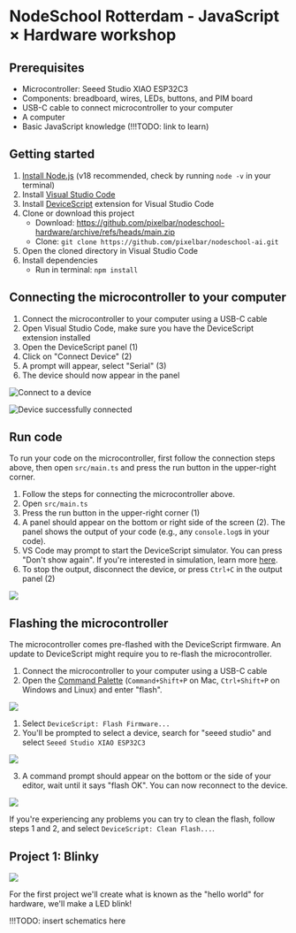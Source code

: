 # NodeSchool Rotterdam - JavaScript × Hardware workshop

## Prerequisites

- Microcontroller: Seeed Studio XIAO ESP32C3
- Components: breadboard, wires, LEDs, buttons, and PIM board
- USB-C cable to connect microcontroller to your computer
- A computer
- Basic JavaScript knowledge (!!!TODO: link to learn)

## Getting started

1. [Install Node.js](https://nodejs.org/en/download) (v18 recommended, check by running `node -v` in your terminal)
2. Install [Visual Studio Code](https://code.visualstudio.com)
3. Install [DeviceScript](https://marketplace.visualstudio.com/items?itemName=devicescript.devicescript-vscode) extension for Visual Studio Code
4. Clone or download this project
   - Download: https://github.com/pixelbar/nodeschool-hardware/archive/refs/heads/main.zip
   - Clone: `git clone https://github.com/pixelbar/nodeschool-ai.git`
5. Open the cloned directory in Visual Studio Code
6. Install dependencies
   - Run in terminal: `npm install`

## Connecting the microcontroller to your computer

1. Connect the microcontroller to your computer using a USB-C cable
2. Open Visual Studio Code, make sure you have the DeviceScript extension installed
3. Open the DeviceScript panel (1)
4. Click on "Connect Device" (2)
5. A prompt will appear, select "Serial" (3)
6. The device should now appear in the panel

![Connect to a device](media/connect-device.png)

![Device successfully connected](media/device-overview.png)

## Run code

To run your code on the microcontroller, first follow the connection steps above, then open `src/main.ts` and press the run button in the upper-right corner.

1. Follow the steps for connecting the microcontroller above.
2. Open `src/main.ts`
3. Press the run button in the upper-right corner (1)
4. A panel should appear on the bottom or right side of the screen (2). The panel shows the output of your code (e.g., any `console.log`s in your code).
5. VS Code may prompt to start the DeviceScript simulator. You can press "Don't show again". If you're interested in simulation, learn more [here](https://microsoft.github.io/devicescript/developer/simulation).
6. To stop the output, disconnect the device, or press `Ctrl+C` in the output panel (2)

![](media/run-code.png)

## Flashing the microcontroller

The microcontroller comes pre-flashed with the DeviceScript firmware. An update to DeviceScript might require you to re-flash the microcontroller.

1. Connect the microcontroller to your computer using a USB-C cable
2. Open the [Command Palette](https://code.visualstudio.com/docs/getstarted/userinterface#_command-palette) (`Command+Shift+P` on Mac, `Ctrl+Shift+P` on Windows and Linux) and enter "flash".

![](media/flash.png)

1. Select `DeviceScript: Flash Firmware...`
2. You'll be prompted to select a device, search for "seeed studio" and select `Seeed Studio XIAO ESP32C3`

![](media/flash-2.png)

3. A command prompt should appear on the bottom or the side of your editor, wait until it says "flash OK". You can now reconnect to the device.

![](media/flash-success.png)

If you're experiencing any problems you can try to clean the flash, follow steps 1 and 2, and select `DeviceScript: Clean Flash...`.

## Project 1: Blinky

![](media/blinky.jpeg)

For the first project we'll create what is known as the "hello world" for hardware, we'll make a LED blink!

!!!TODO: insert schematics here